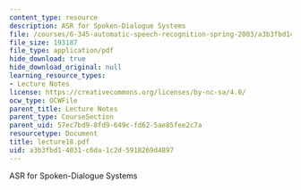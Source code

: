 ```yaml
---
content_type: resource
description: ASR for Spoken-Dialogue Systems
file: /courses/6-345-automatic-speech-recognition-spring-2003/a3b3fbd14031c6da1c2d5918269d4897_lecture18.pdf
file_size: 193187
file_type: application/pdf
hide_download: true
hide_download_original: null
learning_resource_types:
- Lecture Notes
license: https://creativecommons.org/licenses/by-nc-sa/4.0/
ocw_type: OCWFile
parent_title: Lecture Notes
parent_type: CourseSection
parent_uid: 57ec7bd9-8fd9-649c-fd62-5ae85fee2c7a
resourcetype: Document
title: lecture18.pdf
uid: a3b3fbd1-4031-c6da-1c2d-5918269d4897
---
```

ASR for Spoken-Dialogue Systems